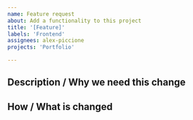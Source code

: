 ```yaml
---
name: Feature request
about: Add a functionality to this project
title: '[Feature]'
labels: 'Frontend'
assignees: alex-piccione
projects: 'Portfolio'

---
```

## Description / Why we need this change


## How / What is changed


